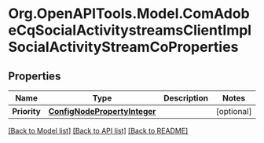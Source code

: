 # Org.OpenAPITools.Model.ComAdobeCqSocialActivitystreamsClientImplSocialActivityStreamCoProperties
## Properties

Name | Type | Description | Notes
------------ | ------------- | ------------- | -------------
**Priority** | [**ConfigNodePropertyInteger**](ConfigNodePropertyInteger.md) |  | [optional] 

[[Back to Model list]](../README.md#documentation-for-models) [[Back to API list]](../README.md#documentation-for-api-endpoints) [[Back to README]](../README.md)


